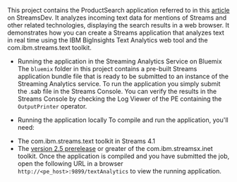 
This project contains the ProductSearch application referred to in this [article](https://developer.ibm.com/streamsdev/docs/real-time-text) on StreamsDev.
It analyzes incoming text data for mentions of Streams and other related technologies, displaying the search results in  a web browser.
It demonstrates how you can create a Streams application that analyzes text in real time using the IBM BigInsights Text Analytics web tool and the com.ibm.streams.text toolkit.

+ Running the application in the Streaming Analytics Service on Bluemix
The `bluemix` folder in this project contains a pre-built Streams application bundle file that is ready to be submitted to an instance of the Streaming Analytics service.
To run the application you simply submit the .sab file in the Streams Console. You can verify the results in the Streams Console by checking the Log Viewer of the PE containing the `OutputPrinter` operator.  

+ Running the application locally
To compile and run the application, you'll need:
- The com.ibm.streams.text toolkit in Streams 4.1
- The [version 2.5 prerelease](https://github.com/IBMStreams/streamsx.inet/releases) or greater of the com.ibm.streamsx.inet toolkit.
Once the application is compiled and you have submitted the job, open the following URL in a browser  `http://<pe_host>:9899/textAnalytics` to view the running application.
